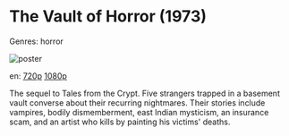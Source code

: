 # The Vault of Horror (1973)

Genres: horror

![poster](http://image.tmdb.org/t/p/w500/g8OmiX8pPRBToSmcT5zNPEhfFpj.jpg)

en:
  [720p](magnet:?xt=urn:btih:C392B2B30832F5893FE1CE868FD8105AF41C65CE&tr=udp://glotorrents.pw:6969/announce&tr=udp://tracker.opentrackr.org:1337/announce&tr=udp://torrent.gresille.org:80/announce&tr=udp://tracker.openbittorrent.com:80&tr=udp://tracker.coppersurfer.tk:6969&tr=udp://tracker.leechers-paradise.org:6969&tr=udp://p4p.arenabg.ch:1337&tr=udp://tracker.internetwarriors.net:1337)
  [1080p](magnet:?xt=urn:btih:3CC04969AC3668D26A1BA8EA2ECDC855ACECF1F1&tr=udp://glotorrents.pw:6969/announce&tr=udp://tracker.opentrackr.org:1337/announce&tr=udp://torrent.gresille.org:80/announce&tr=udp://tracker.openbittorrent.com:80&tr=udp://tracker.coppersurfer.tk:6969&tr=udp://tracker.leechers-paradise.org:6969&tr=udp://p4p.arenabg.ch:1337&tr=udp://tracker.internetwarriors.net:1337)
  


The sequel to Tales from the Crypt.  Five strangers trapped in a basement vault converse about their recurring nightmares. Their stories include vampires, bodily dismemberment, east Indian mysticism, an insurance scam, and an artist who kills by painting his victims' deaths.
